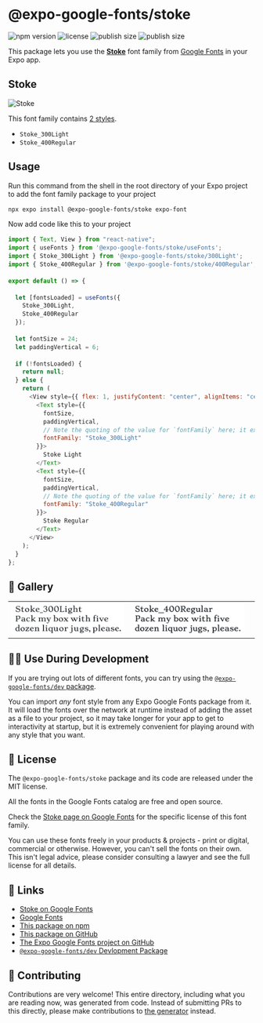# @expo-google-fonts/stoke

![npm version](https://flat.badgen.net/npm/v/@expo-google-fonts/stoke)
![license](https://flat.badgen.net/github/license/expo/google-fonts)
![publish size](https://flat.badgen.net/packagephobia/install/@expo-google-fonts/stoke)
![publish size](https://flat.badgen.net/packagephobia/publish/@expo-google-fonts/stoke)

This package lets you use the [**Stoke**](https://fonts.google.com/specimen/Stoke) font family from [Google Fonts](https://fonts.google.com/) in your Expo app.

## Stoke

![Stoke](./font-family.png)

This font family contains [2 styles](#-gallery).

- `Stoke_300Light`
- `Stoke_400Regular`

## Usage

Run this command from the shell in the root directory of your Expo project to add the font family package to your project

```sh
npx expo install @expo-google-fonts/stoke expo-font
```

Now add code like this to your project

```js
import { Text, View } from "react-native";
import { useFonts } from '@expo-google-fonts/stoke/useFonts';
import { Stoke_300Light } from '@expo-google-fonts/stoke/300Light';
import { Stoke_400Regular } from '@expo-google-fonts/stoke/400Regular';

export default () => {

  let [fontsLoaded] = useFonts({
    Stoke_300Light, 
    Stoke_400Regular
  });

  let fontSize = 24;
  let paddingVertical = 6;

  if (!fontsLoaded) {
    return null;
  } else {
    return (
      <View style={{ flex: 1, justifyContent: "center", alignItems: "center" }}>
        <Text style={{
          fontSize,
          paddingVertical,
          // Note the quoting of the value for `fontFamily` here; it expects a string!
          fontFamily: "Stoke_300Light"
        }}>
          Stoke Light
        </Text>
        <Text style={{
          fontSize,
          paddingVertical,
          // Note the quoting of the value for `fontFamily` here; it expects a string!
          fontFamily: "Stoke_400Regular"
        }}>
          Stoke Regular
        </Text>
      </View>
    );
  }
};
```

## 🔡 Gallery


||||
|-|-|-|
|![Stoke_300Light](./300Light/Stoke_300Light.ttf.png)|![Stoke_400Regular](./400Regular/Stoke_400Regular.ttf.png)|||


## 👩‍💻 Use During Development

If you are trying out lots of different fonts, you can try using the [`@expo-google-fonts/dev` package](https://github.com/expo/google-fonts/tree/master/font-packages/dev#readme).

You can import _any_ font style from any Expo Google Fonts package from it. It will load the fonts over the network at runtime instead of adding the asset as a file to your project, so it may take longer for your app to get to interactivity at startup, but it is extremely convenient for playing around with any style that you want.


## 📖 License

The `@expo-google-fonts/stoke` package and its code are released under the MIT license.

All the fonts in the Google Fonts catalog are free and open source.

Check the [Stoke page on Google Fonts](https://fonts.google.com/specimen/Stoke) for the specific license of this font family.

You can use these fonts freely in your products & projects - print or digital, commercial or otherwise. However, you can't sell the fonts on their own. This isn't legal advice, please consider consulting a lawyer and see the full license for all details.

## 🔗 Links

- [Stoke on Google Fonts](https://fonts.google.com/specimen/Stoke)
- [Google Fonts](https://fonts.google.com/)
- [This package on npm](https://www.npmjs.com/package/@expo-google-fonts/stoke)
- [This package on GitHub](https://github.com/expo/google-fonts/tree/master/font-packages/stoke)
- [The Expo Google Fonts project on GitHub](https://github.com/expo/google-fonts)
- [`@expo-google-fonts/dev` Devlopment Package](https://github.com/expo/google-fonts/tree/master/font-packages/dev)

## 🤝 Contributing

Contributions are very welcome! This entire directory, including what you are reading now, was generated from code. Instead of submitting PRs to this directly, please make contributions to [the generator](https://github.com/expo/google-fonts/tree/master/packages/generator) instead.

